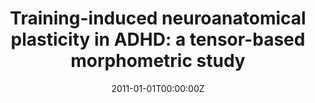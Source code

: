 ---
title: "Training-induced neuroanatomical plasticity in ADHD: a tensor-based morphometric study"
authors:
- Elseline Hoekzema
- Susana Carmona
- Josep Antoni Ramos-Quiroga
- Erika Barba-Müller
- Ana Bielsa
- Virginia Trèmols
- Mariana Rovira
- Juan Carlos Soliva
- Miguel Casas
- Antoni Bulbena
- Adolf Tobeña
- Óscar Vilarroya
date: "2011-01-01T00:00:00Z"
doi: ""
publishDate: "2011-01-01T00:00:00Z"
publication_types: ["2"]
publication: "In *Human Brain Mapping*"
tags:
- Others
featured: false
links:
- name: Link
  url: https://pubmed.ncbi.nlm.nih.gov/21365715/
---